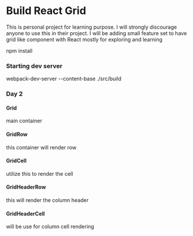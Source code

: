 # Build React Grid
This is personal project for learning purpose. I will strongly discourage anyone to use this in their project.
I will be adding small feature set to have grid like component with React mostly for exploring and learning

npm install

### Starting dev server
webpack-dev-server --content-base ./src/build

### Day 2
#### Grid 
main container
#### GridRow
this container will render row
#### GridCell
utilize this to render the cell
#### GridHeaderRow
this will render the column header
#### GridHeaderCell
will be use for column cell rendering
